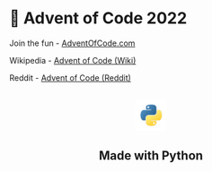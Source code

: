 # 🎄 Advent of Code 2022

Join the fun - <a href="https://adventofcode.com/2022/">AdventOfCode.com</a>

Wikipedia - <a href="https://en.wikipedia.org/wiki/Advent_of_Code">Advent of Code (Wiki)</a>

Reddit - <a href="https://www.reddit.com/r/adventofcode/">Advent of Code (Reddit)</a>

<br> 

<div align=center>
    <img src="https://raw.githubusercontent.com/github/explore/80688e429a7d4ef2fca1e82350fe8e3517d3494d/topics/python/python.png" height=55>
    <h2>Made with Python</h2>
</div>   